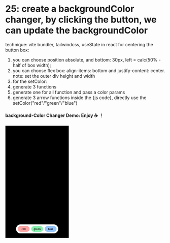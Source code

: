 # 25: create a backgroundColor changer, by clicking the button, we can update the backgroundColor
technique: vite bundler, tailwindcss, useState in react
for centering the button box: 
1. you can choose position absolute, and bottom: 30px, left = calc(50% - half of box width);
2. you can choose flex box: align-items: bottom and justify-content: center. note: set the outer div height and width
3. for the setColor:
 1. generate 3 functions
 2. generate one for all function and pass a color params
 3. generate 3 arrow functions inside the {js code}, directly use the setColor("red"/"green"/"blue")

#### background-Color Changer Demo: Enjoy ☕️ ！
<img src="bgColorChangerDemo.gif" width="200">
